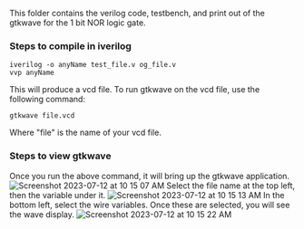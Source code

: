 This folder contains the verilog code, testbench, and print out of the gtkwave for the 1 bit NOR logic gate.

### Steps to compile in iverilog
```
iverilog -o anyName test_file.v og_file.v
vvp anyName
```
This will produce a vcd file. To run gtkwave on the vcd file, use the following command:
```
gtkwave file.vcd
```
Where "file" is the name of your vcd file.

### Steps to view gtkwave
Once you run the above command, it will bring up the gtkwave application.
![Screenshot 2023-07-12 at 10 15 07 AM](https://github.com/rorollman/ComputerArchitecture/assets/81531492/a5b23dd7-a426-4719-a138-1b57afe43423)
Select the file name at the top left, then the variable under it.
![Screenshot 2023-07-12 at 10 15 13 AM](https://github.com/rorollman/ComputerArchitecture/assets/81531492/e2ce2eae-91d4-4396-b6b4-54ab6caeada3)
In the bottom left, select the wire variables. Once these are selected, you will see the wave display.
![Screenshot 2023-07-12 at 10 15 22 AM](https://github.com/rorollman/ComputerArchitecture/assets/81531492/708a58bb-0039-4e36-bb97-714919ab492f)
